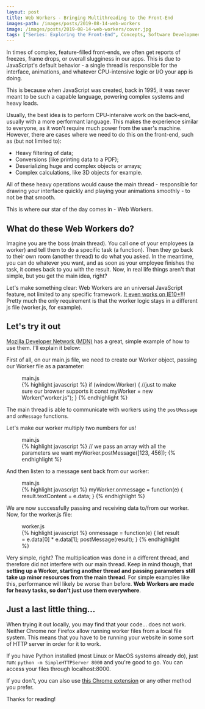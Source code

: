 ```yaml
---
layout: post
title: Web Workers - Bringing Multithreading to the Front-End
images-path: /images/posts/2019-08-14-web-workers
image: /images/posts/2019-08-14-web-workers/cover.jpg
tags: ["Series: Exploring the Front-End", Concepts, Software Development, JavaScript]
---
```


In times of complex, feature-filled front-ends, we often get reports of freezes, frame drops, or overall slugginess in our apps. This is due to JavaScript's default behavior - a single thread is responsible for the interface, animations, and whatever CPU-intensive logic or I/O your app is doing.

This is because when JavaScript was created, back in 1995, it was never meant to be such a capable language, powering complex systems and heavy loads.

Usually, the best idea is to perform CPU-intensive work on the back-end, usually with a more performant language. This makes the experience similar to everyone, as it won't require much power from the user's machine. However, there are cases where we need to do this on the front-end, such as (but not limited to):

* Heavy filtering of data;
* Conversions (like printing data to a PDF);
* Deserializing huge and complex objects or arrays;
* Complex calculations, like 3D objects for example.

All of these heavy operations would cause the main thread - responsible for drawing your interface quickly and playing your animations smoothly - to not be that smooth.

This is where our star of the day comes in - Web Workers.

## What do these Web Workers do?

Imagine you are the boss (main thread). You call one of your employees (a worker) and tell them to do a specific task (a function). Then they go back to their own room (another thread) to do what you asked. In the meantime, you can do whatever you want, and as soon as your employee finishes the task, it comes back to you with the result. Now, in real life things aren't that simple, but you get the main idea, right? 

Let's make something clear: Web Workers are an universal JavaScript feature, not limited to any specific framework. [It even works on IE10+](https://caniuse.com/#search=Worker)!!! Pretty much the only requirement is that the worker logic stays in a different js file (worker.js, for example).

## Let's try it out

[Mozilla Developer Network (MDN)](https://github.com/mdn/simple-web-worker) has a great, simple example of how to use them. I'll explain it below:

First of all, on our main.js file, we need to create our Worker object, passing our Worker file as a parameter:

<figure>
<figcaption class="file-name">main.js</figcaption>
{% highlight javascript %}
if (window.Worker) { //just to make sure our browser supports it
	const myWorker = new Worker("worker.js");
}
{% endhighlight %}
</figure>

The main thread is able to communicate with workers using the `postMessage` and `onMessage` functions.

Let's make our worker multiply two numbers for us!

<figure>
<figcaption class="file-name">main.js</figcaption>
{% highlight javascript %}
// we pass an array with all the parameters we want
myWorker.postMessage([123, 456]);
{% endhighlight %}
</figure>

And then listen to a message sent back from our worker:

<figure>
<figcaption class="file-name">main.js</figcaption>
{% highlight javascript %}
myWorker.onmessage = function(e) {
    result.textContent = e.data;
}
{% endhighlight %}
</figure>

We are now successfully passing and receiving data to/from our worker. Now, for the worker.js file:

<figure>
<figcaption class="file-name">worker.js</figcaption>
{% highlight javascript %}
onmessage = function(e) {
  let result = e.data[0] * e.data[1];
  postMessage(result);
}
{% endhighlight %}
</figure>

Very simple, right? The multiplication was done in a different thread, and therefore did not interfere with our main thread. Keep in mind though, that **setting up a Worker, starting another thread and passing parameters still take up minor resources from the main thread**. For simple examples like this, performance will likely be worse than before. **Web Workers are made for heavy tasks, so don't just use them everywhere**.

## Just a last little thing...

When trying it out locally, you may find that your code... does not work. Neither Chrome nor Firefox allow running worker files from a local file system. This means that you have to be running your website in some sort of HTTP server in order for it to work.

If you have Python installed (most Linux or MacOS systems already do), just run: `python -m SimpleHTTPServer 8000` and you're good to go. You can access your files through localhost:8000.

If you don't, you can also use [this Chrome extension](https://chrome.google.com/webstore/detail/web-server-for-chrome/ofhbbkphhbklhfoeikjpcbhemlocgigb) or any other method you prefer.

Thanks for reading!